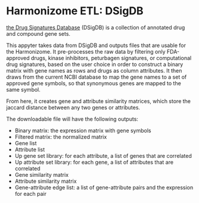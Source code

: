 # Harmonizome ETL: DSigDB

[the Drug Signatures Database](http://dsigdb.tanlab.org/DSigDBv1.0/) (DSigDB) is a collection of annotated drug and compound gene sets.

This appyter takes data from DSigDB and outputs files that are usable for the Harmonizome. It pre-processes the raw data by filtering only FDA-approved drugs, kinase inhibitors, peturbagen signatures, or computational drug signatures, based on the user choice in order to construct a binary matrix with gene names as rows and drugs as column attributes. It then draws from the current NCBI database to map the gene names to a set of approved gene symbols, so that synonymous genes are mapped to the same symbol. 

From here, it creates gene and attribute similarity matrices, which store the jaccard distance between any two genes or attributes. 

The downloadable file will have the following outputs:
* Binary matrix: the expression matrix with gene symbols
* Filtered matrix: the normalized matrix
* Gene list
* Attribute list 
* Up gene set library: for each attribute, a list of genes that are correlated
* Up attribute set library: for each gene, a list of attributes that are correlated
* Gene similarity matrix
* Attribute similarity matrix
* Gene-attribute edge list: a list of gene-attribute pairs and the expression for each pair 
